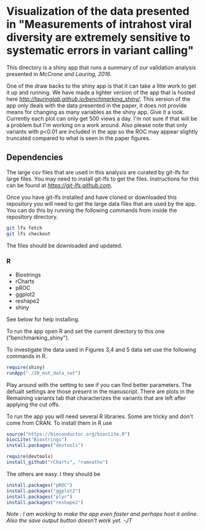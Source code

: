 # Visualization of the data presented in "Measurements of intrahost viral diversity are extremely sensitive to systematic errors in variant calling"

This directory is a shiny app that runs a summary of our validation analysis presented in *McCrone and Lauring, 2016*. 

One of the draw backs to the shiny app is that it can take a litte work to get it up and running. We have made a lighter version of the app that is hosted here *http://lauringlab.github.io/benchmarking_shiny/*. This version of the app only deals with the data presented in the paper, it does not provide means for changing as many variables as the shiny app. Give it a look. Currently each plot can only get 500 views a day. I'm not sure if that will be a problem but I'm working on a work around. Also please note that only variants with p<0.01 are included in the app so the ROC may appear slightly truncated compared to what is seen in the paper figures.

## Dependencies 
The large csv files that are used in this analysis are curated by git-lfs for large files. You may need to install git-lfs to get the files. Instructions for this can be found at *https://git-lfs.github.com*.

Once you have git-lfs installed and have cloned or downloaded this repository you will need to get the large data files that are used by the app. You can do this by running the following commands from inside the repository directory.

```bash
git lfs fetch
git lfs checkout 
```
The files should be downloaded and updated.

### R
* Biostrings
* rCharts
* pROC
* ggplot2
* reshape2
* shiny

See below for help installing.

To run the app open R and set the current directory to this one ("benchmarking_shiny").

To investigate the data used in Figures 3,4 and 5 data set use the following commands in R.
```R
require(shiny)
runApp("./20_mut_data_set")
```


Play around with the setting to see if you can find better parameters. The defualt settings are those present in the manuscript. There are plots in the Remaining variants tab that characterizes the variants that are left after applying the cut offs.

To run the app you will need several R libraries.  Some are tricky and don't come from CRAN. To install them in R use

```R
source("https://bioconductor.org/biocLite.R")
biocLite("Biostrings")
install.packages("devtools")

require(devtools)
install_github("rCharts", "ramnathv")

```
The others are easy.  I they should be 

```R
install.packages("pROC")
install.packages("ggplot2")
install.packages("plyr")
install.packages("reshape2")
```
*Note : I am working to make the app even faster and perhaps host it online. Also the save output button doesn't work yet. -JT*
